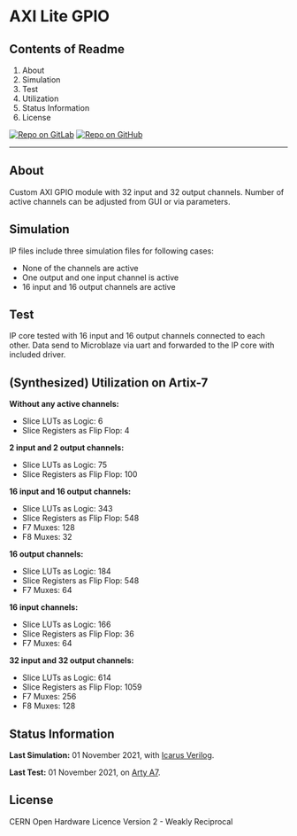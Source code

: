 # AXI Lite GPIO

## Contents of Readme

1. About
2. Simulation
3. Test
4. Utilization
5. Status Information
6. License

[![Repo on GitLab](https://img.shields.io/badge/repo-GitLab-6C488A.svg)](https://gitlab.com/suoglu/axi-gpio)
[![Repo on GitHub](https://img.shields.io/badge/repo-GitHub-3D76C2.svg)](https://github.com/suoglu/AXI-GPIO)

---

## About

Custom AXI GPIO module with 32 input and 32 output channels. Number of active channels can be adjusted from GUI or via parameters.

## Simulation

IP files include three simulation files for following cases:

- None of the channels are active
- One output and one input channel is active
- 16 input and 16 output channels are active

## Test

IP core tested with 16 input and 16 output channels connected to each other. Data send to Microblaze via uart and forwarded to the IP core with included driver.

## (Synthesized) Utilization on Artix-7

**Without any active channels:**

- Slice LUTs as Logic: 6
- Slice Registers as Flip Flop: 4

**2 input and 2 output channels:**

- Slice LUTs as Logic: 75
- Slice Registers as Flip Flop: 100

**16 input and 16 output channels:**

- Slice LUTs as Logic: 343
- Slice Registers as Flip Flop: 548
- F7 Muxes: 128
- F8 Muxes: 32

**16 output channels:**

- Slice LUTs as Logic: 184
- Slice Registers as Flip Flop: 548
- F7 Muxes: 64

**16 input channels:**

- Slice LUTs as Logic: 166
- Slice Registers as Flip Flop: 36
- F7 Muxes: 64

**32 input and 32 output channels:**

- Slice LUTs as Logic: 614
- Slice Registers as Flip Flop: 1059
- F7 Muxes: 256
- F8 Muxes: 128

## Status Information

**Last Simulation:** 01 November 2021, with [Icarus Verilog](http://iverilog.icarus.com/).

**Last Test:** 01 November 2021, on [Arty A7](https://digilent.com/reference/programmable-logic/arty-a7/start).

## License

CERN Open Hardware Licence Version 2 - Weakly Reciprocal
